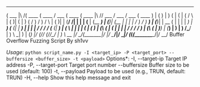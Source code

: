 
 ______          _______ _______ ______  _______ _______         _______ _______ ______  _______
(  ___ \|\     /(  ____ (  ____ / ___  \(  ____ (  ____ |\     // ___   / ___   / ___  \(  ____ )
| (   ) | )   ( | (    \| (    \/   \  | (    )| (    \| )   ( \/   )  \/   )  \/   \  | (    )|
| (__/ /| |   | | (__   | (__      ___) | (____)| (__   | |   | |   /   )   /   )  ___) | (____)|
|  __ ( | |   | |  __)  |  __)    (___ (|     __|  __)  | |   | |  /   /   /   /  (___ (|     __)
| (  \ \| |   | | (     | (           ) | (\ (  | (     | |   | | /   /   /   /       ) | (\ (
| )___) | (___) | )     | )     /\___/  | ) \ \_| )     | (___) |/   (_/\/   (_//\___/  | ) \ \__
|/ \___/(_______|/      |/      \______/|/   \__|/      (_______(_______(_______\______/|/   \__/
                                Buffer Overflow Fuzzing Script By sh1vv

*Usage*: `python script_name.py -I <target_ip> -P <target_port> --buffersize <buffer_size> -t <payload>`
Options*:
  -I, --target-ip    Target IP address
  -P, --target-port  Target port number
  --buffersize       Buffer size to be used (default: 100)
  -t, --payload      Payload to be used (e.g., TRUN, default: TRUN)
  -H, --help         Show this help message and exit


